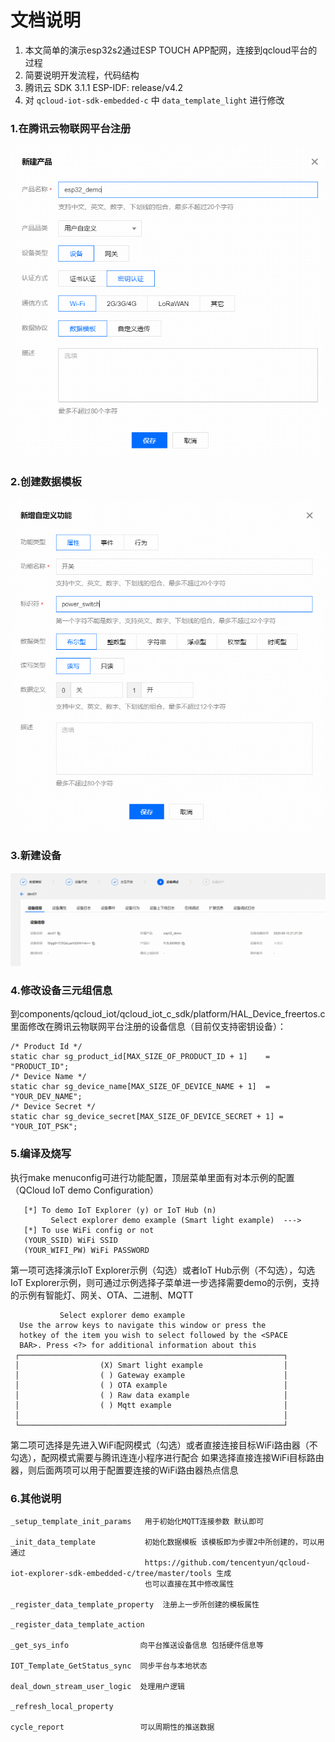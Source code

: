 # 文档说明
 1. 本文简单的演示esp32s2通过ESP TOUCH APP配网，连接到qcloud平台的过程
 2. 简要说明开发流程，代码结构
 3. 腾讯云 SDK 3.1.1  ESP-IDF: release/v4.2
 4. 对 `qcloud-iot-sdk-embedded-c` 中 `data_template_light` 进行修改

### 1.在腾讯云物联网平台注册
![avatar](./png/注册.png)

### 2.创建数据模板
![avatar](./png/创建数据模板.png)

### 3.新建设备
![avatar](./png/新建设备.png)

### 4.修改设备三元组信息
到components/qcloud_iot/qcloud_iot_c_sdk/platform/HAL_Device_freertos.c里面修改在腾讯云物联网平台注册的设备信息（目前仅支持密钥设备）：

```
/* Product Id */
static char sg_product_id[MAX_SIZE_OF_PRODUCT_ID + 1]    = "PRODUCT_ID";
/* Device Name */
static char sg_device_name[MAX_SIZE_OF_DEVICE_NAME + 1]  = "YOUR_DEV_NAME";
/* Device Secret */
static char sg_device_secret[MAX_SIZE_OF_DEVICE_SECRET + 1] = "YOUR_IOT_PSK";
```

### 5.编译及烧写
执行make menuconfig可进行功能配置，顶层菜单里面有对本示例的配置（QCloud IoT demo Configuration）
```
   [*] To demo IoT Explorer (y) or IoT Hub (n)                                       
         Select explorer demo example (Smart light example)  --->                      
   [*] To use WiFi config or not                                          
   (YOUR_SSID) WiFi SSID                                                             
   (YOUR_WIFI_PW) WiFi PASSWORD   
```

第一项可选择演示IoT Explorer示例（勾选）或者IoT Hub示例（不勾选），勾选IoT Explorer示例，则可通过示例选择子菜单进一步选择需要demo的示例，支持的示例有智能灯、网关、OTA、二进制、MQTT

```
		   Select explorer demo example 
  Use the arrow keys to navigate this window or press the      
  hotkey of the item you wish to select followed by the <SPACE 
  BAR>. Press <?> for additional information about this        
 ┌───────────────────────────────────────────────────────────┐ 
 │                  (X) Smart light example                  │ 
 │                  ( ) Gateway example                      │ 
 │                  ( ) OTA example                          │ 
 │                  ( ) Raw data example                     │ 
 │                  ( ) Mqtt example                         │ 
 │                                                           │ 
 └───────────────────────────────────────────────────────────┘ 
```

第二项可选择是先进入WiFi配网模式（勾选）或者直接连接目标WiFi路由器（不勾选），配网模式需要与腾讯连连小程序进行配合
如果选择直接连接WiFi目标路由器，则后面两项可以用于配置要连接的WiFi路由器热点信息


### 6.其他说明
```
_setup_template_init_params   用于初始化MQTT连接参数 默认即可

_init_data_template           初始化数据模板 该模板即为步骤2中所创建的，可以用通过 
                              https://github.com/tencentyun/qcloud-iot-explorer-sdk-embedded-c/tree/master/tools 生成
                              也可以直接在其中修改属性

_register_data_template_property  注册上一步所创建的模板属性

_register_data_template_action

_get_sys_info                向平台推送设备信息 包括硬件信息等

IOT_Template_GetStatus_sync  同步平台与本地状态 

deal_down_stream_user_logic  处理用户逻辑 

_refresh_local_property 

cycle_report                 可以周期性的推送数据

```